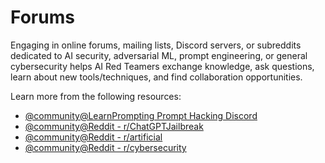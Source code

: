 # Forums

Engaging in online forums, mailing lists, Discord servers, or subreddits dedicated to AI security, adversarial ML, prompt engineering, or general cybersecurity helps AI Red Teamers exchange knowledge, ask questions, learn about new tools/techniques, and find collaboration opportunities.

Learn more from the following resources:

- [@community@LearnPrompting Prompt Hacking Discord](https://discord.com/channels/1046228027434086460/1349689482651369492)
- [@community@Reddit - r/ChatGPTJailbreak](https://www.reddit.com/r/ChatGPTJailbreak/)
- [@community@Reddit - r/artificial](https://www.reddit.com/r/artificial/)
- [@community@Reddit - r/cybersecurity](https://www.reddit.com/r/cybersecurity/)
